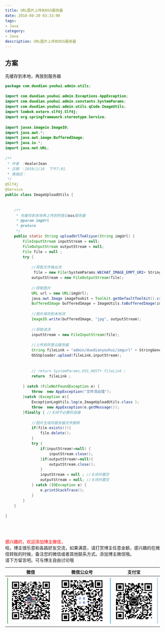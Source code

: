 ```yaml
---
title: URL图片上传到OSS服务器
date: 2018-08-20 03:33:00
tags: 
- Java
category: 
- Java
description: URL图片上传到OSS服务器
---
```

<!-- image url 
https://raw.githubusercontent.com/HealerJean/HealerJean.github.io/master/blogImages
　　首行缩进
<font color="red">  </font>

<font  color="red" size="4">   </font>


<font size="4">   </font>
-->


## 方案

先缓存到本地，再放到服务器


```java
package com.duodian.youhui.admin.utils;

import com.duodian.youhui.admin.Exceptions.AppException;
import com.duodian.youhui.admin.constants.SystemParams;
import com.duodian.youhui.admin.utils.qCode.ImageUtils;
import lombok.extern.slf4j.Slf4j;
import org.springframework.stereotype.Service;

import javax.imageio.ImageIO;
import java.awt.*;
import java.awt.image.BufferedImage;
import java.io.*;
import java.net.URL;

/**
 * 作者 ：HealerJean
 * 日期 ：2019/1/16  下午7:01.
 * 类描述：
 */
@Slf4j
@Service
public class ImageUploadUtils {


    /**
     * 先缓存到本地再上传到阿里云oss服务器
     * @param imgUrl
     * @return
     */
    public static String uploadUrlToAliyun(String imgUrl) {
        FileInputStream inputStream = null;
        FileOutputStream outputStream = null;
        File file = null ;
        try {

            //获取文件输出流
             file = new File(SystemParams.WECHAT_IMAGE_EMPT_URI+ StringGeneratorUtil.generate()+".jpg");
            outputStream = new FileOutputStream(file);

            //获取图片
            URL url = new URL(imgUrl);
            java.awt.Image imageTookit = Toolkit.getDefaultToolkit().createImage(url);
            BufferedImage bufferedImage = ImageUtils.toBufferedImage(imageTookit);

            //图片保存到本地流
            ImageIO.write(bufferedImage, "jpg", outputStream);

            //获取读流
            inputStream = new FileInputStream(file);

            //上传到阿里云服务器
            String fileLink = "admin/duodianyouhui/imgurl" + StringGeneratorUtil.generate() + ".jpg" ;
            OSSUploader.upload(fileLink,inputStream);


            // return SystemParams.OSS_HOST+ fileLink ;
            return  fileLink ;

        } catch (FileNotFoundException e) {
            throw  new AppException("文件流出错");
        }catch (Exception e){
            ExceptionLogUtils.log(e,ImageUploadUtils.class );
            throw  new AppException(e.getMessage());
        }finally { //关闭不必要的连接

            //图片生成将服务器文件删除
            if(file.exists()){
                file.delete();
            }
            try {
                if(inputStream!=null) {
                    inputStream.close();
                }if(outputStream!=null){
                    outputStream.close();
                }
                inputStream = null ; //关闭并置空
                outputStream = null; //关闭并置空
            } catch (IOException e) {
                e.printStackTrace();
            }
        }
    }

}


```







<br/><br/><br/>
<font color="red"> 感兴趣的，欢迎添加博主微信， </font><br/>
哈，博主很乐意和各路好友交流，如果满意，请打赏博主任意金额，感兴趣的在微信转账的时候，备注您的微信或者其他联系方式。添加博主微信哦。
<br/>
请下方留言吧。可与博主自由讨论哦

|微信 | 微信公众号|支付宝|
|:-------:|:-------:|:------:|
| ![微信](https://raw.githubusercontent.com/HealerJean/HealerJean.github.io/master/assets/img/tctip/weixin.jpg)|![微信公众号](https://raw.githubusercontent.com/HealerJean/HealerJean.github.io/master/assets/img/my/qrcode_for_gh_a23c07a2da9e_258.jpg)|![支付宝](https://raw.githubusercontent.com/HealerJean/HealerJean.github.io/master/assets/img/tctip/alpay.jpg) |




<!-- Gitalk 评论 start  -->

<link rel="stylesheet" href="https://unpkg.com/gitalk/dist/gitalk.css">
<script src="https://unpkg.com/gitalk@latest/dist/gitalk.min.js"></script> 
<div id="gitalk-container"></div>    
 <script type="text/javascript">
    var gitalk = new Gitalk({
		clientID: `1d164cd85549874d0e3a`,
		clientSecret: `527c3d223d1e6608953e835b547061037d140355`,
		repo: `HealerJean.github.io`,
		owner: 'HealerJean',
		admin: ['HealerJean'],
		id: 'nGsTr3YPqX0dUCuD',
    });
    gitalk.render('gitalk-container');
</script> 

<!-- Gitalk end -->

